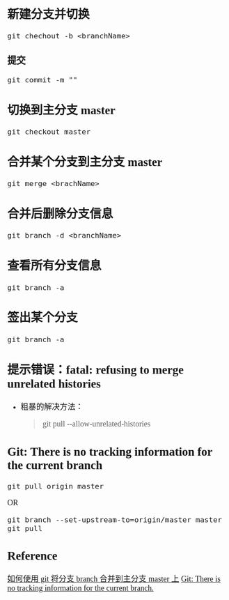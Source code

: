 <font size=4 face='楷体'>

## 新建分支并切换

```
git chechout -b <branchName>
```

### 提交

```
git commit -m ""
```

## 切换到主分支 master

```
git checkout master
```

## 合并某个分支到主分支 master

```
git merge <brachName>
```

## 合并后删除分支信息

```
git branch -d <branchName>
```

## 查看所有分支信息

```
git branch -a
```

## 签出某个分支

```
git branch -a
```

## 提示错误：fatal: refusing to merge unrelated histories

- 粗暴的解决方法：
  > git pull --allow-unrelated-histories

## Git: There is no tracking information for the current branch

```
git pull origin master
```

OR

```
git branch --set-upstream-to=origin/master master
git pull
```

## Reference

[如何使用 git 将分支 branch 合并到主分支 master 上](https://blog.csdn.net/sinat_39150454/article/details/77816179?locationNum=1&fps=1)
[Git: There is no tracking information for the current branch.](https://blog.csdn.net/sinat_36246371/article/details/79738782)
